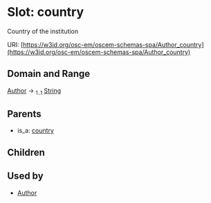 
# Slot: country

Country of the institution

URI: [https://w3id.org/osc-em/oscem-schemas-spa/Author_country](https://w3id.org/osc-em/oscem-schemas-spa/Author_country)


## Domain and Range

[Author](Author.md) &#8594;  <sub>1..1</sub> [String](types/String.md)

## Parents

 *  is_a: [country](country.md)

## Children


## Used by

 * [Author](Author.md)
